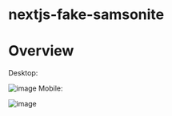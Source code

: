 # nextjs-fake-samsonite

# Overview
Desktop:

![image](https://github.com/Hawaiiguitor/nextjs-fake-samsonite/assets/13828222/c9103361-e0d5-4643-8989-9c4b879fedd8)
Mobile:

![image](https://github.com/Hawaiiguitor/nextjs-fake-samsonite/assets/13828222/9024356e-56ea-4dcb-8ec2-00c254c488b5)

